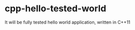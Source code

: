 cpp-hello-tested-world
======================

It will be fully tested hello world application, written in C++11
